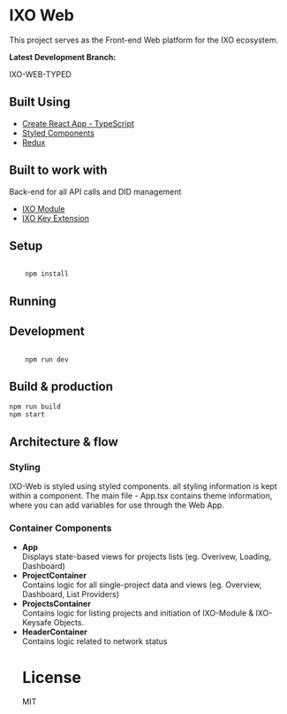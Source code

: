 <h1>IXO Web </h1>
<p>This project serves as the Front-end Web platform for the IXO ecosystem.</p>
<strong>Latest Development Branch:</strong>
<p>IXO-WEB-TYPED</p>
<h2>Built Using </h2>
<ul>
	<li><a href="https://github.com/wmonk/create-react-app-typescript">Create React App - TypeScript</a></li>
	<li><a href="https://www.styled-components.com/">Styled Components</a></li>
	<li><a href="https://redux.js.org/">Redux</a></li>
</ul>

<h2>Built to work with </h2>
<p>Back-end for all API calls and DID management</p>

<ul>
	<li><a href="https://github.com/wmonk/create-react-app-typescript">IXO Module</a></li>
	<li><a href="https://github.com/wmonk/create-react-app-typescript">IXO Key Extension</a></li>
</ul>

<h2>Setup</h2>
<code>
	npm install
</code>

<h2>Running</h2>

<h2>Development</h2>
<code>
	npm run dev
</code>

<h2>Build & production</h2>

<code>npm run build</code>
<br/>
<code>npm start</code>
 

<h2>Architecture & flow</h2>

<h3>Styling </h3>
IXO-Web is styled using styled components. all styling information is kept within a component. The main file - App.tsx contains theme information, where you can add variables for use through the Web App.

<h3>Container Components </h3>

<ul>
 <li>
	<strong>App</strong> <br/>
	Displays state-based views for projects lists (eg. Overivew, Loading, Dashboard)
</li>
 <li>
	<strong>ProjectContainer</strong><br/></li>
	Contains logic for all single-project data and views (eg. Overview, Dashboard, List Providers)
 <li>
	 <strong>ProjectsContainer</strong><br/>
	 Contains logic for listing projects and initiation of IXO-Module & IXO-Keysafe Objects.
</li>
 <li>
	 <strong>HeaderContainer</strong><br/>
	 Contains logic related to network status
</li>
    
<h1>License</h1>

MIT
